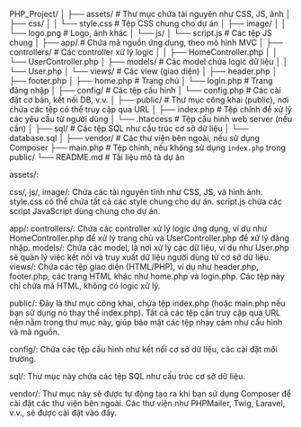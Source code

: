 PHP_Project/
│
├── assets/                  # Thư mục chứa tài nguyên như CSS, JS, ảnh
│   ├── css/
│   │   └── style.css        # Tệp CSS chung cho dự án
│   ├── image/
│   │   └── logo.png         # Logo, ảnh khác
│   └── js/
│       └── script.js        # Các tệp JS chung
│
├── app/                      # Chứa mã nguồn ứng dụng, theo mô hình MVC
│   ├── controllers/          # Các controller xử lý logic
│   │   ├── HomeController.php
│   │   └── UserController.php
│   ├── models/               # Các model chứa logic dữ liệu
│   │   └── User.php
│   └── views/                # Các view (giao diện)
│       ├── header.php
│       ├── footer.php
│       ├── home.php         # Trang chủ
│       └── login.php        # Trang đăng nhập
│
├── config/                  # Các tệp cấu hình
│   └── config.php           # Các cài đặt cơ bản, kết nối DB, v.v.
│
├── public/                  # Thư mục công khai (public), nơi chứa các tệp có thể truy cập qua URL
│   ├── index.php            # Tệp chính để xử lý các yêu cầu từ người dùng
│   └── .htaccess            # Tệp cấu hình web server (nếu cần)
│
├── sql/                     # Các tệp SQL như cấu trúc cơ sở dữ liệu
│   └── database.sql
│
├── vendor/                   # Các thư viện bên ngoài, nếu sử dụng Composer
├── main.php                  # Tệp chính, nếu không sử dụng `index.php` trong public/
└── README.md                 # Tài liệu mô tả dự án



assets/:

css/, js/, image/: Chứa các tài nguyên tĩnh như CSS, JS, và hình ảnh.
style.css có thể chứa tất cả các style chung cho dự án.
script.js chứa các script JavaScript dùng chung cho dự án.

app/:
controllers/: Chứa các controller xử lý logic ứng dụng, ví dụ như HomeController.php để xử lý trang chủ và UserController.php để xử lý đăng nhập.
models/: Chứa các model, là nơi xử lý các dữ liệu, ví dụ như User.php sẽ quản lý việc kết nối và truy xuất dữ liệu người dùng từ cơ sở dữ liệu.
views/: Chứa các tệp giao diện (HTML/PHP), ví dụ như header.php, footer.php, các trang HTML khác như home.php và login.php. Các tệp này chỉ chứa mã HTML, không có logic xử lý.

public/:
Đây là thư mục công khai, chứa tệp index.php (hoặc main.php nếu bạn sử dụng nó thay thế index.php).
Tất cả các tệp cần truy cập qua URL nên nằm trong thư mục này, giúp bảo mật các tệp nhạy cảm như cấu hình và mã nguồn.

config/:
Chứa các tệp cấu hình như kết nối cơ sở dữ liệu, các cài đặt môi trường.

sql/:
Thư mục này chứa các tệp SQL như cấu trúc cơ sở dữ liệu.

vendor/:
Thư mục này sẽ được tự động tạo ra khi bạn sử dụng Composer để cài đặt các thư viện bên ngoài. Các thư viện như PHPMailer, Twig, Laravel, v.v., sẽ được cài đặt vào đây.